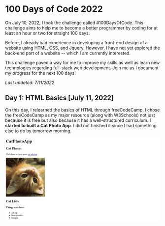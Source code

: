 # 100 Days of Code 2022

On July 10, 2022, I took the challenge called #100DaysOfCode. This challenge aims to help me to become a better programmer by coding for at least an hour or two for straight 100 days. 

Before, I already had experience in developing a front-end design of a website using HTML, CSS, and Jquery. However, I have not yet explored the back-end part of a website -- which I am currently interested. 

This challenge paved a way for me to improve my skills as well as learn new technologies regarding full-stack web development. Join me as I document my progress for the next 100 days!

*Last updated: 7/11/2022*

## Day 1: HTML Basics [July 11, 2022]
On this day, I relearned the basics of HTML through freeCodeCamp. I chose the freeCodeCamp as my major resource (along with W3Schools) not just because it is free but also because it has a well-structured curriculum. **I started to built a Cat Photo App**. I did not finished it since I had something else to do by tomorrow morning. 

![](Day1.jpg) 